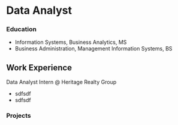 # Data Analyst

### Education
- Information Systems, Business Analytics, MS
- Business Administration, Management Information Systems, BS

## Work Experience
Data Analyst Intern @ Heritage Realty Group
- sdfsdf
- sdfsdf

### Projects
